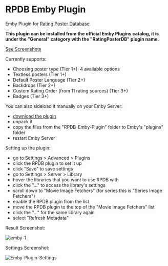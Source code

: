 # RPDB Emby Plugin

Emby Plugin for [Rating Poster Database](https://ratingposterdb.com/).

**This plugin can be installed from the official Emby Plugins catalog, it is under the "General" category with the "RatingPosterDB" plugin name.**


[See Screenshots](https://ratingposterdb.com/#emby)

Currently supports:
- Choosing poster type (Tier 1+): 4 available options
- Textless posters (Tier 1+)
- Default Poster Language (Tier 2+)
- Backdrops (Tier 2+)
- Custom Rating Order (from 11 rating sources) (Tier 3+)
- Badges (Tier 3+)


You can also sideload it manually on your Emby Server:

- [download the plugin](https://github.com/RatingPosterDB/RPDB-Emby-Plugin/releases/latest/download/RPDB-Emby-Plugin.zip)
- unpack it
- copy the files from the "RPDB-Emby-Plugin" folder to Emby's "plugins" folder
- restart Emby Server


Setting up the plugin:

- go to Settings > Advanced > Plugins
- click the RPDB plugin to set it up
- click "Save" to save settings
- go to Settings > Server > Library
- hover the libraries that you want to use RPDB with
- click the "..." to access the library's settings
- scroll down to "Movie Image Fetchers" (for series this is "Series Image Fetchers")
- enable the RPDB plugin from the list
- move the RPDB plugin to the top of the "Movie Image Fetchers" list
- click the "..." for the same library again
- select "Refresh Metadata"

Result Screenshot:

![emby-1](https://user-images.githubusercontent.com/1777923/114302550-3d77c080-9ad2-11eb-9699-fd4a5b6adfaf.jpg)

Settings Screenshot:

![Emby-Plugin-Settings](https://github.com/user-attachments/assets/bf76bdcc-2cda-422d-8083-6a6c0537a45f)



